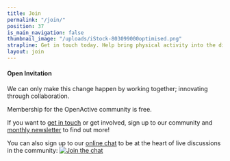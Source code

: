 ```yaml
---
title: Join
permalink: "/join/"
position: 37
is_main_navigation: false
thumbnail_image: "/uploads/iStock-803099000optimised.png"
strapline: Get in touch today. Help bring physical activity into the digital age
layout: join
---
```


#### Open Invitation
We can only make this change happen by working together; innovating through collaboration.

Membership for the OpenActive community is free.

If you want to [get in touch](http://mailto:hello@openactive.io) or get involved, sign up to our community and [monthly newsletter](https://openactive.us13.list-manage1.com/subscribe?u=9e6648557f84731796a4ac873&id=1665f95799) to find out more!

You can also sign up to our [online chat](https://www.openactive.io/public-openactive-w3c/) to be at the heart of live discussions in the community: [![Join the chat](https://slack.openactive.io/badge.svg)](https://www.openactive.io/public-openactive-w3c/)

